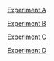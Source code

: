 [Experiment A](https://youtube.com/shorts/g3Y2T5miqHQ?feature=share)

[Experiment B](https://youtube.com/shorts/96ePCKK_uMo?feature=share)

[Experiment C](https://youtube.com/shorts/96ePCKK_uMo?feature=share)

[Experiment D](https://youtube.com/shorts/giIwVFGrPvo?feature=share)
